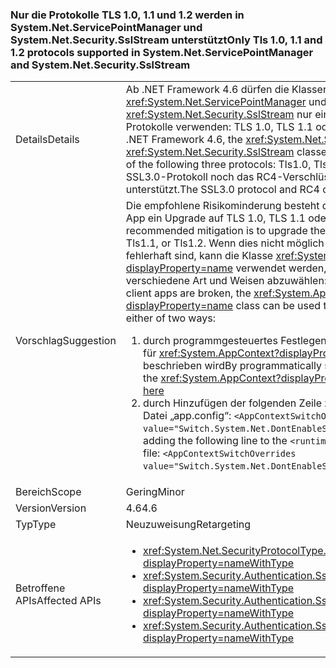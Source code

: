 ### <a name="only-tls-10-11-and-12-protocols-supported-in-systemnetservicepointmanager-and-systemnetsecuritysslstream"></a><span data-ttu-id="38005-101">Nur die Protokolle TLS 1.0, 1.1 und 1.2 werden in System.Net.ServicePointManager und System.Net.Security.SslStream unterstützt</span><span class="sxs-lookup"><span data-stu-id="38005-101">Only Tls 1.0, 1.1 and 1.2 protocols supported in System.Net.ServicePointManager and System.Net.Security.SslStream</span></span>

|   |   |
|---|---|
|<span data-ttu-id="38005-102">Details</span><span class="sxs-lookup"><span data-stu-id="38005-102">Details</span></span>|<span data-ttu-id="38005-103">Ab .NET Framework 4.6 dürfen die Klassen <xref:System.Net.ServicePointManager> und <xref:System.Net.Security.SslStream> nur eines der folgenden drei Protokolle verwenden: TLS 1.0, TLS 1.1 oder TLS 1.2.</span><span class="sxs-lookup"><span data-stu-id="38005-103">Starting with the .NET Framework 4.6, the <xref:System.Net.ServicePointManager> and <xref:System.Net.Security.SslStream> classes are only allowed to use one of the following three protocols: Tls1.0, Tls1.1, or Tls1.2.</span></span> <span data-ttu-id="38005-104">Weder das SSL3.0-Protokoll noch das RC4-Verschlüsselungsverfahren werden unterstützt.</span><span class="sxs-lookup"><span data-stu-id="38005-104">The SSL3.0 protocol and RC4 cipher are not supported.</span></span>|
|<span data-ttu-id="38005-105">Vorschlag</span><span class="sxs-lookup"><span data-stu-id="38005-105">Suggestion</span></span>|<span data-ttu-id="38005-106">Die empfohlene Risikominderung besteht darin, für die serverseitige App ein Upgrade auf TLS 1.0, TLS 1.1 oder TLS 1.2 vorzunehmen.</span><span class="sxs-lookup"><span data-stu-id="38005-106">The recommended mitigation is to upgrade the sever-side app to Tls1.0, Tls1.1, or Tls1.2.</span></span> <span data-ttu-id="38005-107">Wenn dies nicht möglich ist oder die Client-Apps fehlerhaft sind, kann die Klasse <xref:System.AppContext?displayProperty=name> verwendet werden, um das Feature auf zwei verschiedene Art und Weisen abzuwählen: </span><span class="sxs-lookup"><span data-stu-id="38005-107">If this is not feasible, or if client apps are broken, the <xref:System.AppContext?displayProperty=name> class can be used to opt out of this feature in either of two ways:</span></span><ol><li><span data-ttu-id="38005-108">durch programmgesteuertes Festlegen von Kompatibilitätsoptionen für <xref:System.AppContext?displayProperty=name>, wie [hier](http://blogs.msdn.com/b/dotnet/archive/2015/04/29/net-announcements-at-build-2015.aspx#dotnet46) beschrieben wird</span><span class="sxs-lookup"><span data-stu-id="38005-108">By programmatically setting compat switches on the <xref:System.AppContext?displayProperty=name>, as explained [here](http://blogs.msdn.com/b/dotnet/archive/2015/04/29/net-announcements-at-build-2015.aspx#dotnet46)</span></span></li><li><span data-ttu-id="38005-109">durch Hinzufügen der folgenden Zeile zum Abschnitt <code>&lt;runtime&gt;</code> der Datei „app.config“: <code>&lt;AppContextSwitchOverrides value=&quot;Switch.System.Net.DontEnableSchUseStrongCrypto=true&quot;/&gt;</code></span><span class="sxs-lookup"><span data-stu-id="38005-109">By adding the following line to the <code>&lt;runtime&gt;</code> section of the app.config file: <code>&lt;AppContextSwitchOverrides value=&quot;Switch.System.Net.DontEnableSchUseStrongCrypto=true&quot;/&gt;</code>;</span></span></li></ol>|
|<span data-ttu-id="38005-110">Bereich</span><span class="sxs-lookup"><span data-stu-id="38005-110">Scope</span></span>|<span data-ttu-id="38005-111">Gering</span><span class="sxs-lookup"><span data-stu-id="38005-111">Minor</span></span>|
|<span data-ttu-id="38005-112">Version</span><span class="sxs-lookup"><span data-stu-id="38005-112">Version</span></span>|<span data-ttu-id="38005-113">4.6</span><span class="sxs-lookup"><span data-stu-id="38005-113">4.6</span></span>|
|<span data-ttu-id="38005-114">Typ</span><span class="sxs-lookup"><span data-stu-id="38005-114">Type</span></span>|<span data-ttu-id="38005-115">Neuzuweisung</span><span class="sxs-lookup"><span data-stu-id="38005-115">Retargeting</span></span>|
|<span data-ttu-id="38005-116">Betroffene APIs</span><span class="sxs-lookup"><span data-stu-id="38005-116">Affected APIs</span></span>|<ul><li><xref:System.Net.SecurityProtocolType.Ssl3?displayProperty=nameWithType></li><li><xref:System.Security.Authentication.SslProtocols.None?displayProperty=nameWithType></li><li><xref:System.Security.Authentication.SslProtocols.Ssl2?displayProperty=nameWithType></li><li><xref:System.Security.Authentication.SslProtocols.Ssl3?displayProperty=nameWithType></li></ul>|

